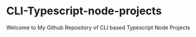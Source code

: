 # CLI-Typescript-node-projects
Welcome to My Github Repository of CLI based Typescript Node Projects
